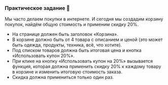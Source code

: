 ### Практическое задание 💎

Мы часто делаем покупки в интернете. И сегодня мы создадим корзину покупок, найдём общую стоимость и применим скидку 20%.

- На странице должен быть заголовок «Корзина».
- В корзине должно быть от 4 товара с описанием и ценой (это может быть одежда, продукты, техника, всё, что хотите).
- Под списком товаров должна быть итоговая цена и кнопка «Использовать купон 20%».
- При клике на кнопку «Использовать купон на 20%» вызывается функция, которая должна применить скидку 20% к каждому товару в корзине и изменить итоговую стоимость заказа.
- Скидка должна примениться только один раз.

